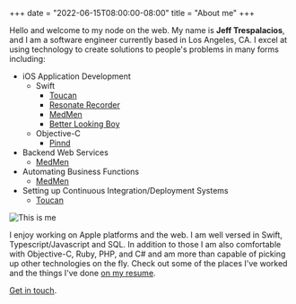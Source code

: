 +++
date = "2022-06-15T08:00:00-08:00"
title = "About me"
+++

Hello and welcome to my node on the web. My name is **Jeff Trespalacios**, and I am a software engineer currently based in Los Angeles, CA. I excel at using technology to create solutions to people's problems in many forms including:

- iOS Application Development
    - Swift
        - [Toucan][t]
        - [Resonate Recorder][rr]
        - [MedMen][mm]
        - [Better Looking Boy][blb]
    - Objective-C
        - [Pinnd][p]
- Backend Web Services
    - [MedMen][mm]
- Automating Business Functions
    - [MedMen][mm]
- Setting up Continuous Integration/Deployment Systems
    - [Toucan][t]

![This is me][1]

I enjoy working on Apple platforms and the web. I am well versed in Swift, Typescript/Javascript and SQL. In addition to those I am also comfortable with Objective-C, Ruby, PHP, and C# and am more than capable of picking up other technologies on the fly. Check out some of the places I've worked and the things I've done [on my resume](/resume).

[Get in touch][contact].

[1]: https://www.gravatar.com/avatar/c19b54255928bccecef5f193cd9f6be6?s=200
[mm]: /portfolio/medmen
[t]: /portfolio/toucan
[rr]: /portfolio/resonate-recorder
[blb]: /portfolio/better-look
[p]: /portfolio/pinnd
[contact]: /contact/